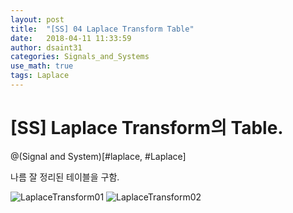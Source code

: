 ```yaml
---
layout: post
title:  "[SS] 04 Laplace Transform Table"
date:   2018-04-11 11:33:59
author: dsaint31
categories: Signals_and_Systems
use_math: true
tags: Laplace
---
```

# [SS] Laplace Transform의 Table.
@(Signal and System)[#laplace, #Laplace]

나름 잘 정리된 테이블을 구함.

![LaplaceTransform01](http://processmodeling.org/theory/math/ref/laplace%20transforms%201.jpg)
![LaplaceTransform02](http://processmodeling.org/theory/math/ref/laplace%20transforms%202.jpg)

